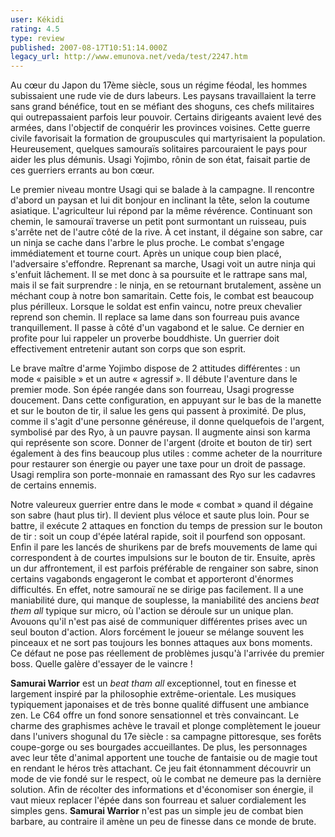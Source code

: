 ```yaml
---
user: Kékidi
rating: 4.5
type: review
published: 2007-08-17T10:51:14.000Z
legacy_url: http://www.emunova.net/veda/test/2247.htm
---
```

Au cœur du Japon du 17ème siècle, sous un régime féodal, les hommes subissaient une rude vie de durs labeurs. Les paysans travaillaient la terre sans grand bénéfice, tout en se méfiant des shoguns, ces chefs militaires qui outrepassaient parfois leur pouvoir. Certains dirigeants avaient levé des armées, dans l'objectif de conquérir les provinces voisines. Cette guerre civile favorisait la formation de groupuscules qui martyrisaient la population. Heureusement, quelques samouraïs solitaires parcouraient le pays pour aider les plus démunis. Usagi Yojimbo, rônin de son état, faisait partie de ces guerriers errants au bon cœur.  

  

Le premier niveau montre Usagi qui se balade à la campagne. Il rencontre d'abord un paysan et lui dit bonjour en inclinant la tête, selon la coutume asiatique. L'agriculteur lui répond par la même révérence. Continuant son chemin, le samouraï traverse un petit pont surmontant un ruisseau, puis s'arrête net de l'autre côté de la rive. À cet instant, il dégaine son sabre, car un ninja se cache dans l'arbre le plus proche. Le combat s'engage immédiatement et tourne court. Après un unique coup bien placé, l'adversaire s'effondre. Reprenant sa marche, Usagi voit un autre ninja qui s'enfuit lâchement. Il se met donc à sa poursuite et le rattrape sans mal, mais il se fait surprendre : le ninja, en se retournant brutalement, assène un méchant coup à notre bon samaritain. Cette fois, le combat est beaucoup plus périlleux. Lorsque le soldat est enfin vaincu, notre preux chevalier reprend son chemin. Il replace sa lame dans son fourreau puis avance tranquillement. Il passe à côté d'un vagabond et le salue. Ce dernier en profite pour lui rappeler un proverbe bouddhiste. Un guerrier doit effectivement entretenir autant son corps que son esprit.  

  

Le brave maître d'arme Yojimbo dispose de 2 attitudes différentes : un mode « paisible » et un autre « agressif ». Il débute l'aventure dans le premier mode. Son épée rangée dans son fourreau, Usagi progresse doucement. Dans cette configuration, en appuyant sur le bas de la manette et sur le bouton de tir, il salue les gens qui passent à proximité. De plus, comme il s'agit d'une personne généreuse, il donne quelquefois de l'argent, symbolisé par des Ryo, à un pauvre paysan. Il augmente ainsi son karma qui représente son score. Donner de l'argent (droite et bouton de tir) sert également à des fins beaucoup plus utiles : comme acheter de la nourriture pour restaurer son énergie ou payer une taxe pour un droit de passage. Usagi remplira son porte-monnaie en ramassant des Ryo sur les cadavres de certains ennemis.  

  

Notre valeureux guerrier entre dans le mode « combat » quand il dégaine son sabre (haut plus tir). Il devient plus véloce et saute plus loin. Pour se battre, il exécute 2 attaques en fonction du temps de pression sur le bouton de tir : soit un coup d'épée latéral rapide, soit il pourfend son opposant. Enfin il pare les lancés de shurikens par de brefs mouvements de lame qui correspondent à de courtes impulsions sur le bouton de tir. Ensuite, après un dur affrontement, il est parfois préférable de rengainer son sabre, sinon certains vagabonds engageront le combat et apporteront d'énormes difficultés. En effet, notre samouraï ne se dirige pas facilement. Il a une maniabilité dure, qui manque de souplesse, la maniabilité des anciens _beat them all_ typique sur micro, où l'action se déroule sur un unique plan. Avouons qu'il n'est pas aisé de communiquer différentes prises avec un seul bouton d'action. Alors forcément le joueur se mélange souvent les pinceaux et ne sort pas toujours les bonnes attaques aux bons moments. Ce défaut ne pose pas réellement de problèmes jusqu'à l'arrivée du premier boss. Quelle galère d'essayer de le vaincre !  

  

**Samurai Warrior** est un _beat tham all_ exceptionnel, tout en finesse et largement inspiré par la philosophie extrême-orientale. Les musiques typiquement japonaises et de très bonne qualité diffusent une ambiance zen. Le C64 offre un fond sonore sensationnel et très convaincant. Le charme des graphismes achève le travail et plonge complètement le joueur dans l'univers shogunal du 17e siècle : sa campagne pittoresque, ses forêts coupe-gorge ou ses bourgades accueillantes. De plus, les personnages avec leur tête d'animal apportent une touche de fantaisie ou de magie tout en rendant le héros très attachant. Ce jeu fait étonnamment découvrir un mode de vie fondé sur le respect, où le combat ne demeure pas la dernière solution. Afin de récolter des informations et d'économiser son énergie, il vaut mieux replacer l'épée dans son fourreau et saluer cordialement les simples gens. **Samurai Warrior** n'est pas un simple jeu de combat bien barbare, au contraire il amène un peu de finesse dans ce monde de brute.